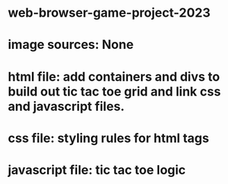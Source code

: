 # web-browser-game-project-2023
# image sources:  None
# html file: add containers and divs to build out tic tac toe grid and link css and javascript files.
# css file:  styling rules for html tags
# javascript file:  tic tac toe logic
